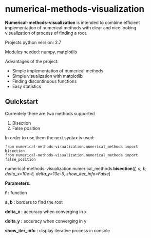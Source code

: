 # numerical-methods-visualization
**Numerical-methods-visualization** is intended to combine efficient implementation of numerical methods
with clear and nice looking visualization of process of finding a root.

Projects python version: 2.7

Modules needed: numpy, matplotlib

Advantages of the project:
- Simple implementation of numerical methods
- Simple visualization with matplotlib
- Finding discontinuous functions
- Easy statistics

## Quickstart

Currentely there are two methods supported
1. Bisection
2. False position

In order to use them the next syntax is used:
```
from numerical-methods-visualization.numerical_methods import bisection
from numerical-methods-visualization.numerical_methods import false_position
```
numerical-methods-visualization.numerical_methods.**bisection**(*f, a, b, delta_x=10e-5, delta_y=10e-5, show_iter_info=False*)

**Parameters:**

**f**              :  function

**a, b**           :  borders to find the root

**delta_x**        :  accuracy when converging in x

**delta_y**        :  accuracy when converging in y

**show_iter_info** : display iterative process in console
